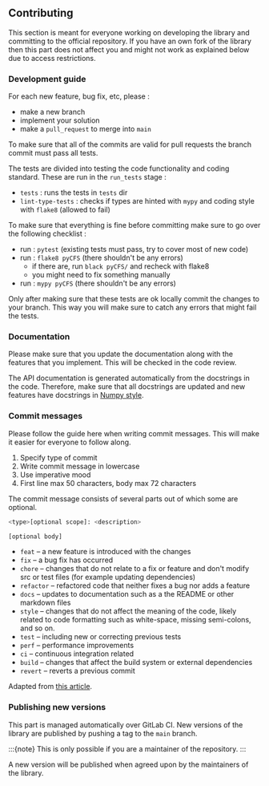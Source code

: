 ## Contributing

This section is meant for everyone working on developing the library and committing to the official repository. If you have an own fork of the library then this part does not affect you and might not work as explained below due to access restrictions.

### Development guide

For each new feature, bug fix, etc, please :

- make a new branch
- implement your solution
- make a `pull_request` to merge into `main`

To make sure that all of the commits are valid for pull requests the branch commit must pass all tests. 

The tests are divided into testing the code functionality and coding standard. These are run in the `run_tests` stage : 
- `tests` : runs the tests in `tests` dir
- `lint-type-tests` : checks if types are hinted with `mypy` and coding style with `flake8` (allowed to fail)

To make sure that everything is fine before committing make sure to go over the following checklist :

- run : `pytest` (existing tests must pass, try to cover most of new code)
- run : `flake8 pyCFS` (there shouldn't be any errors) 
  - if there are, run `black pyCFS/` and recheck with flake8
  - you might need to fix something manually
- run : `mypy pyCFS` (there shouldn't be any errors)

Only after making sure that these tests are ok locally commit the changes to your branch. This way you will make sure to catch any errors that might fail the tests.

### Documentation

Please make sure that you update the documentation along with the features that you implement. This will be checked in the code review.

The API documentation is generated automatically from the docstrings in the code. Therefore, make sure that all docstrings are updated and new features have docstrings in [Numpy style](https://numpydoc.readthedocs.io/en/latest/format.html).


### Commit messages

Please follow the guide here when writing commit messages. This will make it easier for everyone to follow along.

1. Specify type of commit 
2. Write commit message in lowercase
3. Use imperative mood 
4. First line max 50 characters, body max 72 characters

The commit message consists of several parts out of which some are optional.

```bash
<type>[optional scope]: <description>

[optional body]
```

- `feat` – a new feature is introduced with the changes
- `fix` – a bug fix has occurred
- `chore` – changes that do not relate to a fix or feature and don't modify src or test files (for example updating dependencies)
- `refactor` – refactored code that neither fixes a bug nor adds a feature
- `docs` – updates to documentation such as a the README or other markdown files
- `style` – changes that do not affect the meaning of the code, likely related to code formatting such as white-space, missing semi-colons, and so on.
- `test` – including new or correcting previous tests
- `perf` – performance improvements
- `ci` – continuous integration related
- `build` – changes that affect the build system or external dependencies
- `revert` – reverts a previous commit

Adapted from [this article](https://www.freecodecamp.org/news/how-to-write-better-git-commit-messages/).

### Publishing new versions

This part is managed automatically over GitLab CI. New versions of the library are published by pushing a tag to the `main` branch. 

:::{note}
This is only possible if you are a maintainer of the repository.
:::

A new version will be published when agreed upon by the maintainers of the library.